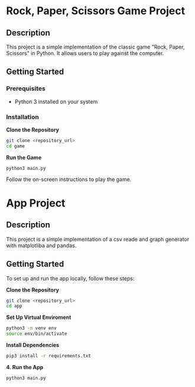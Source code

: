 # Rock, Paper, Scissors Game Project

## Description

This project is a simple implementation of the classic game "Rock, Paper, Scissors" in Python. It allows users to play against the computer.

## Getting Started

### Prerequisites

- Python 3 installed on your system

### Installation

**Clone the Repository**

   ```sh
   git clone <repository_url>
   cd game
```

**Run the Game**

   ```
   python3 main.py
```
Follow the on-screen instructions to play the game.

# App Project

## Description

This project is a simple implementation of a csv reade and graph generator with matplotliba and pandas.

## Getting Started

To set up and run the app locally, follow these steps:

**Clone the Repository**

```sh
git clone <repository_url>
cd app
```
**Set Up Virtual Enviroment**

```sh
python3 -m venv env
source env/bin/activate
```

**Install Dependencies**

```sh
pip3 install -r requirements.txt
```

**4. Run the App**

```sh
python3 main.py
```